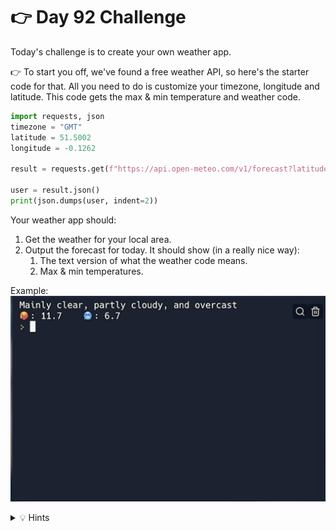 # 👉 Day 92 Challenge

Today's challenge is to create your own weather app.

👉 To start you off, we've found a free weather API, so here's the starter code for that.  All you need to do is customize your timezone, longitude and latitude.  This code gets the max & min temperature and weather code.

```python
import requests, json
timezone = "GMT"
latitude = 51.5002
longitude = -0.1262

result = requests.get(f"https://api.open-meteo.com/v1/forecast?latitude={latitude}&longitude={longitude}&daily=weathercode,temperature_2m_max,temperature_2m_min&timezone={timezone.upper()}")

user = result.json()
print(json.dumps(user, indent=2))
```
Your weather app should:

1. Get the weather for your local area.
2. Output the forecast for today. It should show (in a really nice way):
    1. The text version of what the weather code means.
    2. Max & min temperatures.
  
Example:
![](resources/weather.png)

<details> <summary> 💡 Hints </summary>
  
- Get the longitude & latitude for your nearest city.
- Smash out a massive `if ... elif...else` selection statement.
- Use Boolean operators (and, or, not) to check for more than one weather code in the same `elif`, eg: `elif code==1 or code==2 or code==3:`

</details>